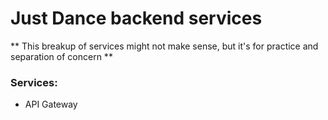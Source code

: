 # Just Dance backend services

** This breakup of services might not make sense, but it's for practice and separation of concern **

### Services:

- API Gateway

